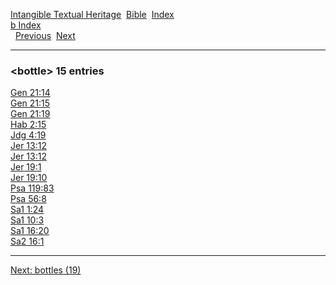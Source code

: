 [Intangible Textual Heritage](../../index)  [Bible](../index) 
[Index](index)   
[b Index](_b_)  
  [Previous](c01607)  [Next](c01609) 

------------------------------------------------------------------------

### &lt;bottle&gt; 15 entries

[Gen 21:14](../kjv/gen021.htm#014)  
[Gen 21:15](../kjv/gen021.htm#015)  
[Gen 21:19](../kjv/gen021.htm#019)  
[Hab 2:15](../kjv/hab002.htm#015)  
[Jdg 4:19](../kjv/jdg004.htm#019)  
[Jer 13:12](../kjv/jer013.htm#012)  
[Jer 13:12](../kjv/jer013.htm#012)  
[Jer 19:1](../kjv/jer019.htm#001)  
[Jer 19:10](../kjv/jer019.htm#010)  
[Psa 119:83](../kjv/psa119.htm#083)  
[Psa 56:8](../kjv/psa056.htm#008)  
[Sa1 1:24](../kjv/sa1001.htm#024)  
[Sa1 10:3](../kjv/sa1010.htm#003)  
[Sa1 16:20](../kjv/sa1016.htm#020)  
[Sa2 16:1](../kjv/sa2016.htm#001)  

------------------------------------------------------------------------

[Next: bottles (19)](c01609)
